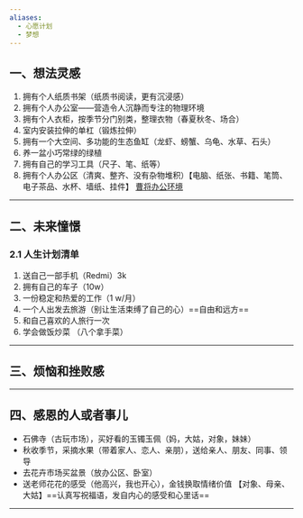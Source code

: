 ```yaml
---
aliases:
  - 心愿计划
  - 梦想
---
```


## 一、想法灵感 
1. 拥有个人纸质书架（纸质书阅读，更有沉浸感）
2. 拥有个人办公室——营造令人沉静而专注的物理环境
3. 拥有个人衣柜，按季节分门别类，整理衣物（春夏秋冬、场合）
4. 室内安装拉伸的单杠（锻炼拉伸） 
5. 拥有一个大空间、多功能的生态鱼缸（龙虾、螃蟹、乌龟、水草、石头） 
6. 养一盆小巧常绿的绿植
7. 拥有自己的学习工具（尺子、笔、纸等）
8. 拥有个人办公区（清爽、整齐、没有杂物堆积）【电脑、纸张、书籍、笔筒、电子茶品、水杯、墙纸、挂件】 [曹将办公环境](https://mp.weixin.qq.com/s/nUgE9JzxXQVKYZ7Aos6UcQ)
---
## 二、未来憧憬
### 2.1 人生计划清单 
1. 送自己一部手机（Redmi）3k 
2. 拥有自己的车子（10w）
3. 一份稳定和热爱的工作（1 w/月）
4. 一个人出发去旅游（别让生活束缚了自己的心）==自由和远方== 
5. 和自己喜欢的人旅行一次
6. 学会做饭炒菜 （八个拿手菜）

---
## 三、烦恼和挫败感


---
## 四、感恩的人或者事儿 
- 石佛寺（古玩市场），买好看的玉镯玉佩（妈，大姑，对象，妹妹） 
- 秋收季节，采摘水果（带着家人、恋人、亲朋），送给亲人、朋友、同事、领导
- 去花卉市场买盆景（放办公区、卧室）
- 送老师花花的感受（他高兴，我也开心），金钱换取情绪价值 【对象、母亲、大姑】==认真写祝福语，发自内心的感受和心里话==

---
